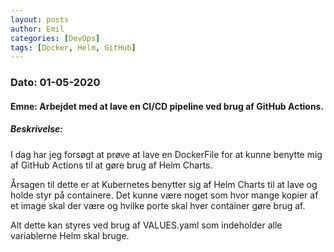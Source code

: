 ```yaml
---
layout: posts
author: Emil
categories: [DevOps]
tags: [Docker, Helm, GitHub]
---
```

<h3>Dato: 01-05-2020</h3>

<h4>Emne: Arbejdet med at lave en CI/CD pipeline ved brug af GitHub Actions.</h4>

<h5>Beskrivelse:</h5>

I dag har jeg forsøgt at prøve at lave en DockerFile for at kunne benytte mig af GitHub Actions til at gøre brug af Helm Charts.

Årsagen til dette er at Kubernetes benytter sig af Helm Charts til at lave og holde styr på containere. Det kunne være noget som hvor mange kopier af et image skal der være og hvilke porte skal hver container gøre brug af.

Alt dette kan styres ved brug af VALUES.yaml som indeholder alle variablerne Helm skal bruge.
